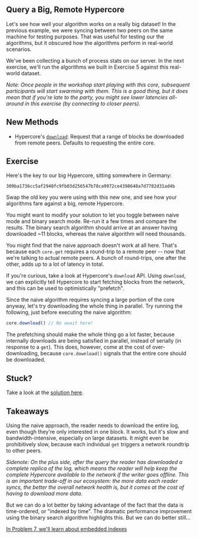 ## Query a Big, Remote Hypercore

Let's see how well your algorithm works on a really big dataset! In the previous example, we were syncing between two peers on the same machine for testing purposes. That was useful for testing our the algorithms, but it obscured how the algorithms perform in real-world scenarios.

We've been collecting a bunch of process stats on our server. In the next exercise, we'll run the algorithms we built in Exercise 5 against this real-world dataset. 

*Note: Once people in the workshop start playing with this core, subsequent participants will start swarming with them. This is a good thing, but it does mean that if you're late to the party, you might see lower latencies all-around in this exercise (by connecting to closer peers).*

## New Methods
* Hypercore's [`download`](https://github.com/hypercore-protocol/hypercore#const-id--feeddownloadrange-callback): Request that a range of blocks be downloaded from remote peers. Defaults to requesting the entire core.

## Exercise

Here's the key to our big Hypercore, sitting somewhere in Germany: 
```
309ba1736cc5af2940fc9fb03d256547b78ca9972ce4398648a7d7782d31ad4b
```

Swap the old key you were using with this new one, and see how your algorithms fare against a big, remote Hypercore.

You might want to modify your solution to let you toggle between naive mode and binary search mode. Re-run it a few times and compare the results. The binary search algorithm should arrive at an answer having downloaded ~11 blocks, whereas the naive algorithm will need thousands.

You might find that the naive approach doesn't work at all here. That's because each `core.get` requires a round-trip to a remote peer -- now that we're talking to actual remote peers. A bunch of round-trips, one after the other, adds up to a lot of latency in total.

If you're curious, take a look at Hypercore's `download` API. Using `download`, we can explicitly tell Hypercore to start fetching blocks from the network, and this can be used to optimistically "prefetch".

Since the naive algorithm requires syncing a large portion of the core anyway, let's try downloading the whole thing in parallel. Try running the following, just before executing the naive algorithm:
```js
core.download() // No await here!
```

The prefetching should make the whole thing go a lot faster, because internally downloads are being satisfied in parallel, instead of serially (in response to a `get`). This does, however, come at the cost of over-downloading, because `core.download()` signals that the entire core should be downloaded.

## Stuck?

Take a look at the [solution here](/solutions/06/index.js).

## Takeaways
Using the naive approach, the reader needs to download the entire log, even though they're only interested in one block. It works, but it's slow and bandwidth-intensive, especially on large datasets. It might even be prohibitively slow, because each individual `get` triggers a network roundtrip to other peers.

*Sidenote: On the plus side, after the query the reader has downloaded a complete replica of the log, which means the reader will help keep the complete Hypercore available to the network if the writer goes offline. This is an important trade-off in our ecosystem: the more data each reader syncs, the better the overall network health is, but it comes at the cost of having to download more data.*

But we can do a lot better by taking advantage of the fact that the data is time-ordered, or "indexed by time". The dramatic performance improvement using the binary search algorithm highlights this. But we can do better still... 

[In Problem 7, we'll learn about embedded indexes](07.md)
